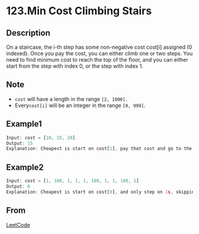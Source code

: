 # 123.Min Cost Climbing Stairs

## Description

On a staircase, the i-th step has some non-negative cost cost[i] assigned (0 indexed).
Once you pay the cost, you can either climb one or two steps. You need to find minimum cost to reach the top of the floor, and you can either start from the step with index 0, or the step with index 1.

## Note

* `cost` will have a length in the range `[2, 1000].`
* Every`cost[i]` will be an integer in the range `[0, 999]`.

## Example1

```javascript
Input: cost = [10, 15, 20]
Output: 15
Explanation: Cheapest is start on cost[1], pay that cost and go to the top.
```

## Example2

```javascript
Input: cost = [1, 100, 1, 1, 1, 100, 1, 1, 100, 1]
Output: 6
Explanation: Cheapest is start on cost[0], and only step on 1s, skipping cost[3].
```

## From

[LeetCode](https://leetcode.com/problems/min-cost-climbing-stairs)
